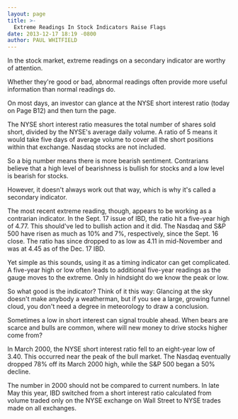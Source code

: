 ```yaml
---
layout: page
title: >-
  Extreme Readings In Stock Indicators Raise Flags
date: 2013-12-17 18:19 -0800
author: PAUL WHITFIELD
---
```





In the stock market, extreme readings on a secondary indicator are worthy of attention.


Whether they're good or bad, abnormal readings often provide more useful information than normal readings do.


On most days, an investor can glance at the NYSE short interest ratio (today on Page B12) and then turn the page.


The NYSE short interest ratio measures the total number of shares sold short, divided by the NYSE's average daily volume. A ratio of 5 means it would take five days of average volume to cover all the short positions within that exchange. Nasdaq stocks are not included.


So a big number means there is more bearish sentiment. Contrarians believe that a high level of bearishness is bullish for stocks and a low level is bearish for stocks.


However, it doesn't always work out that way, which is why it's called a secondary indicator.


The most recent extreme reading, though, appears to be working as a contrarian indicator. In the Sept. 17 issue of IBD, the ratio hit a five-year high of 4.77. This should've led to bullish action and it did. The Nasdaq and S&P 500 have risen as much as 10% and 7%, respectively, since the Sept. 16 close. The ratio has since dropped to as low as 4.11 in mid-November and was at 4.45 as of the Dec. 17 IBD.


Yet simple as this sounds, using it as a timing indicator can get complicated. A five-year high or low often leads to additional five-year readings as the gauge moves to the extreme. Only in hindsight do we know the peak or low.


So what good is the indicator? Think of it this way: Glancing at the sky doesn't make anybody a weatherman, but if you see a large, growing funnel cloud, you don't need a degree in meteorology to draw a conclusion.


Sometimes a low in short interest can signal trouble ahead. When bears are scarce and bulls are common, where will new money to drive stocks higher come from?


In March 2000, the NYSE short interest ratio fell to an eight-year low of 3.40. This occurred near the peak of the bull market. The Nasdaq eventually dropped 78% off its March 2000 high, while the S&P 500 began a 50% decline.


The number in 2000 should not be compared to current numbers. In late May this year, IBD switched from a short interest ratio calculated from volume traded only on the NYSE exchange on Wall Street to NYSE trades made on all exchanges.




